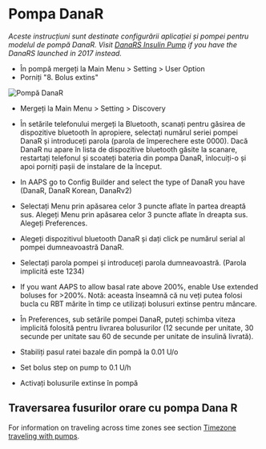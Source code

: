 # Pompa DanaR

*Aceste instrucțiuni sunt destinate configurării aplicației și pompei pentru modelul de pompă DanaR. Visit [DanaRS Insulin Pump](./DanaRS-Insulin-Pump.md) if you have the DanaRS launched in 2017 instead.*

* În pompă mergeți la Main Menu > Setting > User Option
* Porniți "8. Bolus extins"

![Pompă DanaR](../images/danar1.png)

* Mergeți la Main Menu > Setting > Discovery
* În setările telefonului mergeți la Bluetooth, scanați pentru găsirea de dispozitive bluetooth în apropiere, selectați numărul seriei pompei DanaR și introduceți parola (parola de împerechere este 0000). Dacă DanaR nu apare în lista de dispozitive bluetooth găsite la scanare, restartați telefonul și scoateți bateria din pompa DanaR, înlocuiți-o și apoi porniți pașii de instalare de la început.

* In AAPS go to Config Builder and select the type of DanaR you have (DanaR, DanaR Korean, DanaRv2)

* Selectați Menu prin apăsarea celor 3 puncte aflate în partea dreaptă sus. Alegeți Menu prin apăsarea celor 3 puncte aflate în dreapta sus. Alegeți Preferences.
* Alegeți dispozitivul bluetooth DanaR și dați click pe numărul serial al pompei dumneavoastră DanaR.
* Selectați parola pompei și introduceți parola dumneavoastră. (Parola implicită este 1234)
* If you want AAPS to allow basal rate above 200%, enable Use extended boluses for >200%. Notă: aceasta înseamnă că nu veți putea folosi bucla cu RBT mărite în timp ce utilizați bolusuri extinse pentru mâncare.
* În Preferences, sub setările pompei DanaR, puteți schimba viteza implicită folosită pentru livrarea bolusurilor (12 secunde per unitate, 30 secunde per unitate sau 60 de secunde per unitate de insulină livrată).
* Stabiliți pasul ratei bazale din pompă la 0.01 U/o
* Set bolus step on pump to 0.1 U/h
* Activați bolusurile extinse în pompă

## Traversarea fusurilor orare cu pompa Dana R

For information on traveling across time zones see section [Timezone traveling with pumps](#timezone-traveling-danarv2-danars).